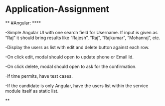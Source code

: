 # Application-Assignment

** #Angular:
****<p>-Simple Angular UI with one search field for Username. If input is given as “Raj” it should bring results like “Rajesh”, “Raj”, “Rajkumar”, “Mohanraj”, etc.</p>
<p>-Display the users as list with edit and delete button against each row.</p>
<p>-On click edit, modal should open to update phone or Email Id.</p>
<p>-On click delete, modal should open to ask for the confirmation.</p>
<p>-If time permits, have test cases.</p>
<p>-If the candidate is only Angular, have the users list within the service module itself as static list.</p>**
